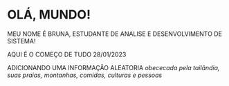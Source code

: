 # OLÁ, MUNDO!
 
MEU NOME É BRUNA, ESTUDANTE DE ANALISE E DESENVOLVIMENTO DE SISTEMA!

AQUI É O COMEÇO DE TUDO 28/01/2023

ADICIONANDO UMA INFORMAÇÃO ALEATORIA *obececada pela tailândia, suas praias, montanhas, comidas, culturas e pessoas*
